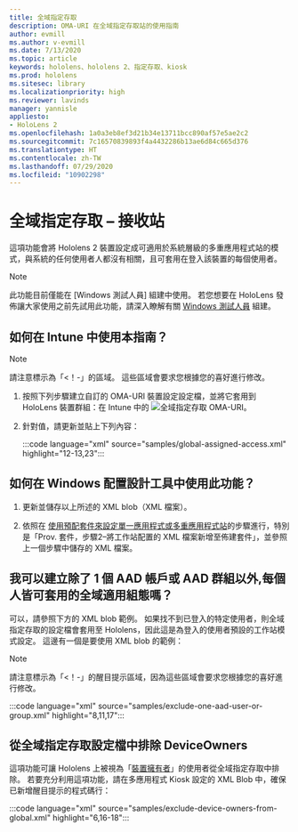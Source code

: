 ```yaml
---
title: 全域指定存取
description: OMA-URI 在全域指定存取站的使用指南
author: evmill
ms.author: v-evmill
ms.date: 7/13/2020
ms.topic: article
keywords: hololens、hololens 2、指定存取、kiosk
ms.prod: hololens
ms.sitesec: library
ms.localizationpriority: high
ms.reviewer: lavinds
manager: yannisle
appliesto:
- HoloLens 2
ms.openlocfilehash: 1a0a3eb8ef3d21b34e13711bcc890af57e5ae2c2
ms.sourcegitcommit: 7c16570839893f4a4432286b13ae6d84c665d376
ms.translationtype: HT
ms.contentlocale: zh-TW
ms.lasthandoff: 07/29/2020
ms.locfileid: "10902298"
---
```

# 全域指定存取 – 接收站

這項功能會將 Hololens 2 裝置設定成可適用於系統層級的多重應用程式站的模式，與系統的任何使用者人都沒有相關，且可套用在登入該裝置的每個使用者。 

> [!NOTE]
> 此功能目前僅能在 [Windows 測試人員] 組建中使用。 若您想要在 HoloLens 發佈讓大家使用之前先試用此功能，請深入瞭解有關 [Windows 測試人員](hololens-insider.md) 組建。
 
## 如何在 Intune 中使用本指南？ 

> [!NOTE]
> 請注意標示為「<！-」的區域。 這些區域會要求您根據您的喜好進行修改。 

1.  按照下列步驟建立自訂的 OMA-URI 裝置設定設定檔，並將它套用到 HoloLens 裝置群組：在 Intune 中的 ![全域指定存取 OMA-URI。](images/global-assigned-access-omauri.png)

2.  針對值，請更新並貼上下列內容： 

    :::code language="xml" source="samples/global-assigned-access.xml" highlight="12-13,23":::

## 如何在 Windows 配置設計工具中使用此功能？ 
 
1.  更新並儲存以上所述的 XML blob（XML 檔案）。 

2.  依照在 [使用預配套件來設定單一應用程式或多重應用程式站](https://docs.microsoft.com/hololens/hololens-kiosk#use-a-provisioning-package-to-set-up-a-single-app-or-multi-app-kiosk)的步驟進行，特別是「Prov. 套件，步驟2–將工作站配置的 XML 檔案新增至佈建套件」，並參照上一個步驟中儲存的 XML 檔案。 

## 我可以建立除了 1 個 AAD 帳戶或 AAD 群組以外,每個人皆可套用的全域適用組態嗎？ 

可以，請參照下方的 XML blob 範例。 如果找不到已登入的特定使用者，則全域指定存取的設定檔會套用至 Hololens，因此這是為登入的使用者預設的工作站模式設定。 這邊有一個是要使用 XML blob 的範例： 

> [!NOTE]
> 請注意標示為「<！-」的醒目提示區域，因為這些區域會要求您根據您的喜好進行修改。 

 :::code language="xml" source="samples/exclude-one-aad-user-or-group.xml" highlight="8,11,17":::

## 從全域指定存取設定檔中排除 DeviceOwners

這項功能可讓 Hololens 上被視為「[裝置擁有者](security-adminless-os.md)」的使用者從全域指定存取中排除。 若要充分利用這項功能，請在多應用程式 Kiosk 設定的 XML Blob 中，確保已新增醒目提示的程式碼行： 

 :::code language="xml" source="samples/exclude-device-owners-from-global.xml" highlight="6,16-18":::
 
